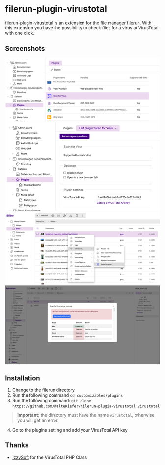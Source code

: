# filerun-plugin-virustotal
filerun-plugin-virustotal is an extension for the file manager [filerun](https://filerun.com/).
With this extension you have the possibility to check files for a virus at VirusTotal with one click.

## Screenshots
![Screen1](screenshots/screen1.png)
![Screen2](screenshots/screen2.png)
![Screen3](screenshots/screen3.png)
![Screen4](screenshots/screen4.png)

## Installation

1. Change to the filerun directory
2. Run the following command `cd customizables/plugins`
3. Run the following command: `git clone https://github.com/MalteKiefer/filerun-plugin-virustotal virustotal`
> **Important:** the directory must have the name `virustotal`, otherwise you will get an error.
4. Go to the plugins setting and add your VirusTotal API key

## Thanks
- [IzzySoft](https://github.com/IzzySoft/virustotal) for the VirusTotal PHP Class

